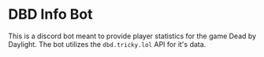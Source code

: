 # DBD Info Bot

This is a discord bot meant to provide player statistics for the game Dead by Daylight.
The bot utilizes the `dbd.tricky.lol` API for it's data.